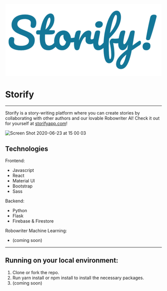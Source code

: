 ![logo](https://github.com/Gryphon-CC12/storify/blob/master/images/logo.png?raw=true)
# Storify
------

Storify is a story-writing platform where you can create stories by collaborating with other authors and our lovable Robowriter AI!
Check it out for yourself at [storifyapp.com](https://www.storifyapp.com)!

![Screen Shot 2020-06-23 at 15 00 03](https://user-images.githubusercontent.com/52077647/85366568-95086800-b562-11ea-93bf-4b87aeb2c277.png)

## Technologies
Frontend:
* Javascript
* React
* Material UI
* Bootstrap
* Sass

Backend:
* Python
* Flask
* Firebase & Firestore

Robowriter Machine Learning:
* (coming soon)

------

## Running on your local environment:
1. Clone or fork the repo.
2. Run yarn install or npm install to install the necessary packages.
3. (coming soon)
